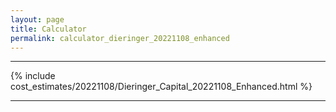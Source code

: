 ```yaml
---
layout: page
title: Calculator
permalink: calculator_dieringer_20221108_enhanced
---
```


___

{% include cost_estimates/20221108/Dieringer_Capital_20221108_Enhanced.html %}

___


